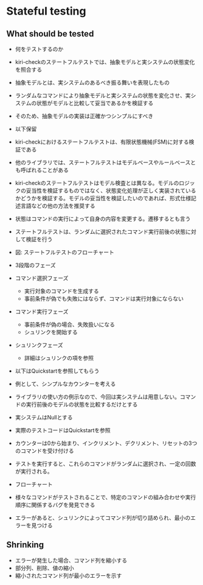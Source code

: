 # Stateful testing

## What should be tested

- 何をテストするのか
- kiri-checkのステートフルテストでは、抽象モデルと実システムの状態変化を照合する
- 抽象モデルとは、実システムのあるべき振る舞いを表現したもの
- ランダムなコマンドにより抽象モデルと実システムの状態を変化させ、実システムの状態がモデルと比較して妥当であるかを検証する
- そのため、抽象モデルの実装は正確かつシンプルにすべき

- 以下保留
- kiri-checkにおけるステートフルテストは、有限状態機械(FSM)に対する検証である
- 他のライブラリでは、ステートフルテストはモデルベースやルールベースとも呼ばれることがある
- kiri-checkのステートフルテストはモデル検査とは異なる。モデルのロジックの妥当性を検証するものではなく、状態変化処理が正しく実装されているかどうかを検証する。モデルの妥当性を検証したいのであれば、形式仕様記述言語などの他の方法を推奨する

- 状態はコマンドの実行によって自身の内容を変更する。遷移するとも言う
- ステートフルテストは、ランダムに選択されたコマンド実行前後の状態に対して検証を行う
- 図: ステートフルテストのフローチャート

- 3段階のフェーズ
- コマンド選択フェーズ
  - 実行対象のコマンドを生成する
  - 事前条件が偽でも失敗にはならず、コマンドは実行対象にならない
- コマンド実行フェーズ
  - 事前条件が偽の場合、失敗扱いになる
  - シュリンクを開始する
- シュリンクフェーズ
  - 詳細はシュリンクの項を参照

- 以下はQuickstartを参照してもらう
- 例として、シンプルなカウンターを考える
- ライブラリの使い方の例示なので、今回は実システムは用意しない。コマンドの実行前後のモデルの状態を比較するだけとする
- 実システムはNullとする
- 実際のテストコードはQuickstartを参照
- カウンターは0から始まり、インクリメント、デクリメント、リセットの3つのコマンドを受け付ける
- テストを実行すると、これらのコマンドがランダムに選択され、一定の回数が実行される。
- フローチャート
- 様々なコマンドがテストされることで、特定のコマンドの組み合わせや実行順序に関係するバグを発見できる
- エラーがあると、シュリンクによってコマンド列が切り詰められ、最小のエラーを見つける
 


## Shrinking

- エラーが発生した場合、コマンド列を縮小する
- 部分列、削除、値の縮小
- 縮小されたコマンド列が最小のエラーを示す
